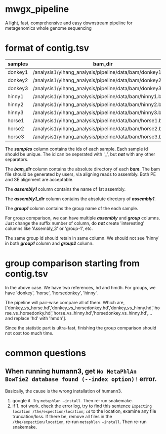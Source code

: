 # mwgx_pipeline
A light, fast, comprehensive and easy downstream pipeline for metagenomics whole genome sequencing

# format of contig.tsv
| samples | bam_dir                                                  | assembly1   | assembly1_dir                                                | assembly2 | assembly2_dir                                                | group1 | group2      |
|---------|----------------------------------------------------------|-------------|--------------------------------------------------------------|-----------|--------------------------------------------------------------|--------|-------------|
| donkey1 | /analysis1/yihang_analysis/pipeline/data/bam/donkey1.bam | hd | /analysis1/yihang_analysis/pipeline/data/assembly/sample1.fa | hmdh      | /analysis1/yihang_analysis/pipeline/data/assembly/sample2.fa | donkey | horsedonkey |
| donkey2 | /analysis1/yihang_analysis/pipeline/data/bam/donkey2.bam | hd | /analysis1/yihang_analysis/pipeline/data/assembly/sample1.fa | hmdh      | /analysis1/yihang_analysis/pipeline/data/assembly/sample2.fa | donkey | horsedonkey |
| donkey3 | /analysis1/yihang_analysis/pipeline/data/bam/donkey3.bam | hd | /analysis1/yihang_analysis/pipeline/data/assembly/sample1.fa | hmdh      | /analysis1/yihang_analysis/pipeline/data/assembly/sample2.fa | donkey | horsedonkey |
| hinny1  | /analysis1/yihang_analysis/pipeline/data/bam/hinny1.bam  |             | /analysis1/yihang_analysis/pipeline/data/assembly/sample1.fa | hmdh      |                                                              |        | hinny       |
| hinny2  | /analysis1/yihang_analysis/pipeline/data/bam/hinny2.bam  |             | /analysis1/yihang_analysis/pipeline/data/assembly/sample1.fa | hmdh      |                                                              |        | hinny       |
| hinny3  | /analysis1/yihang_analysis/pipeline/data/bam/hinny3.bam  |             | /analysis1/yihang_analysis/pipeline/data/assembly/sample1.fa | hmdh      |                                                              |        | hinny       |
| horse1  | /analysis1/yihang_analysis/pipeline/data/bam/horse1.bam  | hd | /analysis1/yihang_analysis/pipeline/data/assembly/sample1.fa | hmdh      | /analysis1/yihang_analysis/pipeline/data/assembly/sample2.fa | horse  | horsedonkey |
| horse2  | /analysis1/yihang_analysis/pipeline/data/bam/horse2.bam  | hd | /analysis1/yihang_analysis/pipeline/data/assembly/sample1.fa | hmdh      | /analysis1/yihang_analysis/pipeline/data/assembly/sample2.fa | horse  | horsedonkey |
| horse3  | /analysis1/yihang_analysis/pipeline/data/bam/horse3.bam  | hd | /analysis1/yihang_analysis/pipeline/data/assembly/sample1.fa | hmdh      | /analysis1/yihang_analysis/pipeline/data/assembly/sample2.fa | horse  | horsedonkey |

The ***samples*** column contains the ids of each sample. Each sample id should be unique. The id can be seperated with '_', but ***not*** with any other separators. 

The ***bam_dir*** column contains the absolute directory of each ***bam***. The bam file should be generated by users, via aligning reads to assembly. Both PE and SE alignment are acceptable.

The ***assembly1*** column contains the name of 1st assembly. 

The ***assembly1_dir*** column contains the absolute directory of ***assembly1***.

The ***group1*** column contains the group name of the each sample.

For group comparison, we can have multiple ***assembly*** and ***group*** columns. Just change the suffix number of column, do ***not*** create 'interesting' columns like 'Assembly_3' or 'group-1', etc.

The same group id should retain in same column. We should not see 'hinny' in both ***group1*** column and ***group2*** column.

# group comparison starting from contig.tsv
In the above case. We have two references, hd and hmdh. For groups, we have 'donkey', 'horse', 'horsedonkey', 'hinny'.

The pipeline will pair-wise compare all of them. Which are, 
['donkey_vs_horse.hd','donkey_vs_horsedonkey.hd','donkey_vs_hinny.hd','horse_vs_horsedonky.hd','horse_vs_hinny.hd','horsedonkey_vs_hinny.hd',... and replace 'hd' with 'hmdh'].

Since the statistic part is ultra-fast, finishing the group comparison should not cost too much time.

# common questions
## When running humann3, get `No MetaPhlAn BowTie2 database found (--index option)!` error.
Basically, the cause is the wrong installation of humann3.
1. google it. Try `metaphlan —install`. Then re-run snakemake.
2. if 1. not work. check the error log, try to find this sentence `Expecting location /the/expection/location`; `cd` to the location, examine any file truncation/loss. If there be, remove all files in the `/the/expection/location`, re-run `metaphlan —install`. Then re-run snakemake.
